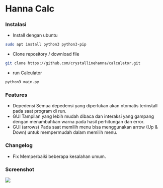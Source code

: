 # Hanna Calc

### Instalasi
- Install dengan ubuntu
```bash
sudo apt install python3 python3-pip
```
- Clone repository / download file
```bash
git clone https://github.com/crystallinehanna/calculator.git
```
- run Calculator
```bash
python3 main.py
```

### Features
- Depedensi
Semua depedensi yang diperlukan akan otomatis terinstall pada saat program di run.
- GUI
Tampilan yang lebih mudah dibaca dan interaksi yang gampang dengan menambahkan warna pada hasil perhitungan dan error.
- GUI (arrows)
Pada saat memilih menu bisa menggunakan arrow (Up & Down) untuk mempermudah dalam memilih menu.

### Changelog
- Fix
Memperbaiki beberapa kesalahan umum.

### Screenshot
<img src="aset/"/>
